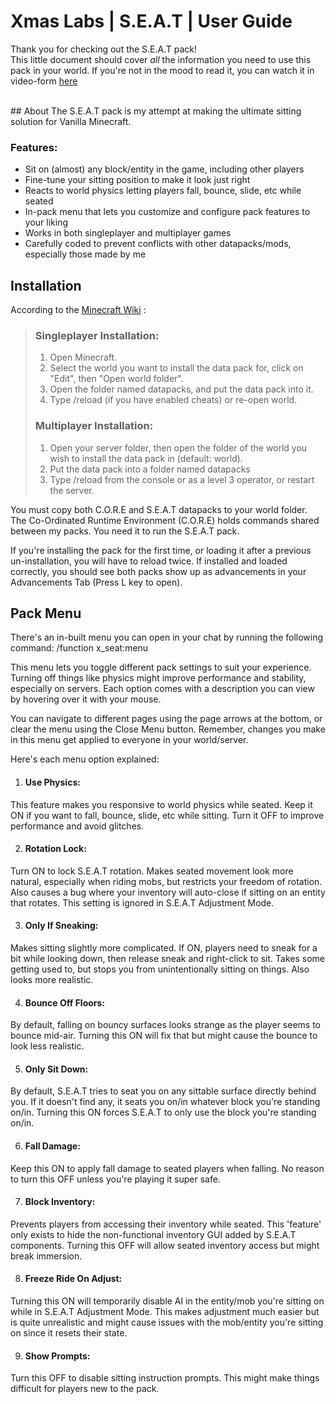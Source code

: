 
# Xmas Labs  |  S.E.A.T  |  User Guide

Thank you for checking out the S.E.A.T pack!  
This little document should cover *all* the information you need to use this pack in your world. If you're not in the mood to read it, you can watch it in video-form [here](https://www.youtube.com) 

<br>
## About
The S.E.A.T pack is my attempt at making the ultimate sitting solution for Vanilla Minecraft.  

### Features:
- Sit on (almost) any block/entity in the game, including other players
- Fine-tune your sitting position to make it look just right
- Reacts to world physics letting players fall, bounce, slide, etc while seated
- In-pack menu that lets you customize and configure pack features to your liking
- Works in both singleplayer and multiplayer games
- Carefully coded to prevent conflicts with other datapacks/mods, especially those made by me  


## Installation

  According to the [Minecraft Wiki](https://minecraft.gamepedia.com/Tutorials/Installing_a_data_pack) :

> ### Singleplayer Installation:
>
> 1. Open Minecraft.
> 2. Select the world you want to install the data pack for, click on "Edit", then "Open world folder".
> 3. Open the folder named datapacks, and put the data pack into it.
> 4. Type /reload (if you have enabled cheats) or re-open world.
>
> ### Multiplayer Installation:
> 
> 1. Open your server folder, then open the folder of the world you wish to install the data pack in (default: world).
> 2. Put the data pack into a folder named datapacks
> 3. Type /reload from the console or as a level 3 operator, or restart the server.  

You must copy both C.O.R.E and S.E.A.T datapacks to your world folder.
The Co-Ordinated Runtime Environment (C.O.R.E) holds commands shared between my packs. You need it to run the S.E.A.T pack.

If you're installing the pack for the first time, or loading it after a previous un-installation, you will have to reload twice. If installed and loaded correctly, you should see both packs show up as advancements in your Advancements Tab (Press L key to open).


## Pack Menu

There's an in-built menu you can open in your chat by running the following command:
/function x_seat:menu

This menu lets you toggle different pack settings to suit your experience. Turning off things like physics might improve performance and stability, especially on servers. Each option comes with a description you can view by hovering over it with your mouse.

You can navigate to different pages using the page arrows at the bottom, or clear the menu using the Close Menu button. Remember, changes you make in this menu get applied to everyone in your world/server.

Here's each menu option explained:

1. #### Use Physics: 
This feature makes you responsive to world physics while seated. Keep it ON if you want to fall, bounce, slide, etc while sitting. Turn it OFF to improve performance and avoid glitches.

2. #### Rotation Lock:
Turn ON to lock S.E.A.T rotation. Makes seated movement look more natural, especially when riding mobs, but restricts your freedom of rotation. Also causes a bug where your inventory will auto-close if sitting on an entity that rotates. This setting is ignored in S.E.A.T Adjustment Mode.

3. #### Only If Sneaking:
Makes sitting slightly more complicated. If ON, players need to sneak for a bit while looking down, then release sneak and right-click to sit. Takes some getting used to, but stops you from unintentionally sitting on things. Also looks more realistic.

4. #### Bounce Off Floors:
By default, falling on bouncy surfaces looks strange as the player seems to bounce mid-air. Turning this ON will fix that but might cause the bounce to look less realistic.

5. #### Only Sit Down:
By default, S.E.A.T tries to seat you on any sittable surface directly behind you. If it doesn't find any, it seats you on/in whatever block you're standing on/in. Turning this ON forces S.E.A.T to only use the block you're standing on/in.

6. #### Fall Damage:
Keep this ON to apply fall damage to seated players when falling. No reason to turn this OFF unless you're playing it super safe.

7. #### Block Inventory:
Prevents players from accessing their inventory while seated. This 'feature' only exists to hide the non-functional inventory GUI added by S.E.A.T components. Turning this OFF will allow seated inventory access but might break immersion.

8. #### Freeze Ride On Adjust:
Turning this ON will temporarily disable AI in the entity/mob you're sitting on while in S.E.A.T Adjustment Mode. This makes adjustment much easier but is quite unrealistic and might cause issues with the mob/entity you're sitting on since it resets their state.

9. #### Show Prompts:
Turn this OFF to disable sitting instruction prompts. This might make things difficult for players new to the pack.
